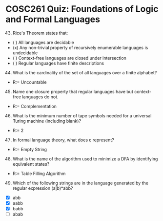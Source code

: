 # COSC261 Quiz: Foundations of Logic and Formal Languages

43. Rice's Theorem states that:
   - ( ) All languages are decidable
   - (x) Any non-trivial property of recursively enumerable languages is undecidable
   - ( ) Context-free languages are closed under intersection
   - ( ) Regular languages have finite descriptions

44. What is the cardinality of the set of all languages over a finite alphabet?
   - R:= Uncountable

45. Name one closure property that regular languages have but context-free languages do not.
   - R:= Complementation

46. What is the minimum number of tape symbols needed for a universal Turing machine (including blank)?
   - R:= 2

47. In formal language theory, what does ε represent?
   - R:= Empty String

48. What is the name of the algorithm used to minimize a DFA by identifying equivalent states?
   - R:= Table Filling Algorithm

49. Which of the following strings are in the language generated by the regular expression (a|b)*abb?
   - [x] abb
   - [x] aabb
   - [x] babb
   - [ ] abab
